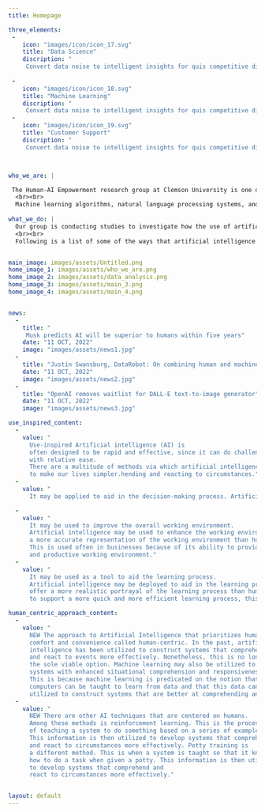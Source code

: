 ```yaml
---
title: Homepage

three_elements:
 -
    icon: "images/icon/icon_17.svg"
    title: "Data Science"
    discription: "
     Convert data noise to intelligent insights for quis competitive differentiation."
   
 -
    icon: "images/icon/icon_18.svg"
    title: "Machine Learning"
    discription: "
     Convert data noise to intelligent insights for quis competitive differentiation."
 -
    icon: "images/icon/icon_19.svg"
    title: "Customer Support"
    discription: "
     Convert data noise to intelligent insights for quis competitive differentiation."



who_we_are: |

 The Human-AI Empowerment research group at Clemson University is one of the few research organizations in the world whose only objective is the             advancement and application of artificial intelligence on a worldwide scale.Our research is based on the development of what is known as "human-centered   computing,"which is designed to be helpful to people in both an effective and efficient manner.
  <br><br>
  Machine learning algorithms, natural language processing systems, and deep learning systems are just some of the AI-related research tools that our team    of researchers has begun developing and is now in the process of building. We are developing AI-based software and solutions that have the potential to   be used in a wide range of fields, such as the medical field, the educational system, and the corporate world.
  
what_we_do: |
  Our group is conducting studies to investigate how the use of artificial intelligence might be put to work to enhance the performance of human             activities. We seek to use artificial intelligence in a variety of different ways to increase the efficiency of human work, and some of those ways         include machine learning, natural language processing, and other types of technologies that fall under the umbrella of artificial intelligence. We are     also interested in the use of machine learning to enhance the accuracy of work performed by humans. This may be accomplished through identifying           patterns of data consumption, such as trends and patterns, as well as by instructing computers to have a greater understanding of human feelings. In         addition to this, they want to implement technologies that use artificial intelligence in the hopes of increasing the accuracy of human decision-          making. This will be accomplished through gaining an understanding of how to recognize patterns and patterns of use within data, as well as by              instructing computers to make judgments that are more accurately based on data.
  <br><br>
  Following is a list of some of the ways that artificial intelligence technology is being used to make human work more efficient: Finding patterns in        data,as well as patterns of use in data, and teaching computers to understand human emotions more correctly are both examples of applications for          machine learning.The accuracy of human judgements and the activities that need human involvement will both benefit from this. The use of natural         language   processing allows computers to improve their comprehension of human language and their ability to reach more accurate conclusions. This will    help to enhance the efficiency of human activities such as doing business, engaging in marketing, and making decisions.


main_image: images/assets/Untitled.png
home_image_1: images/assets/who_we_are.png
home_image_2: images/assets/data_analysis.png
home_image_3: images/assets/main_3.png
home_image_4: images/assets/main_4.png


news:
  -
    title: "
     Musk predicts AI will be superior to humans within five years"
    date: "11 OCT, 2022"
    image: "images/assets/news1.jpg"
  -
    title: "Justin Swansburg, DataRobot: On combining human and machine intelligence"
    date: "11 OCT, 2022"
    image: "images/assets/news2.jpg"
  -
    title: "OpenAI removes waitlist for DALL-E text-to-image generator"
    date: "11 OCT, 2022"
    image: "images/assets/news3.jpg"

use_inspired_content:
  -
    value: "
      Use-inspired Artificial intelligence (AI) is 
      often designed to be rapid and effective, since it can do challenging tasks
      with relative ease. 
      There are a multitude of methods via which artificial intelligence may be used
      to make our lives simpler.hending and reacting to circumstances."
  -
    value: "
      It may be applied to aid in the decision-making process. Artificial intelligence may be advantageous to decision-making since it can deliver more         accurate responses than humans. As a technique of making judgments in a more rapid and efficient manner, this is used often in business contexts."

  -
    value: "
      It may be used to improve the overall working environment. 
      Artificial intelligence may be used to enhance the working environment since it can offer
      a more accurate representation of the working environment than humans.
      This is used often in businesses because of its ability to provide a more efficient
      and productive working environment."
  -
    value: "
      It may be used as a tool to aid the learning process.
      Artificial intelligence may be deployed to aid in the learning process since it may 
      offer a more realistic portrayal of the learning process than humans can. Due to its ability 
      to support a more quick and more efficient learning process, this is often used in business contexts."

human_centric_approach_content:
  -
    value: "
      NEW The approach to Artificial Intelligence that prioritizes human
      comfort and convenience called human-centric. In the past, artificial 
      intelligence has been utilized to construct systems that comprehend 
      and react to events more effectively. Nonetheless, this is no longer
      the sole viable option. Machine learning may also be utilized to construct 
      systems with enhanced situational comprehension and responsiveness.
      This is because machine learning is predicated on the notion that 
      computers can be taught to learn from data and that this data can be
      utilized to construct systems that are better at comprehending and reacting to circumstances."
  -
    value: "
      NEW There are other AI techniques that are centered on humans.
      Among these methods is reinforcement learning. This is the process 
      of teaching a system to do something based on a series of examples. 
      This information is then utilized to develop systems that comprehend 
      and react to circumstances more effectively. Potty training is
      a different method. This is when a system is taught so that it knows 
      how to do a task when given a potty. This information is then utilized
      to develop systems that comprehend and 
      react to circumstances more effectively."


layout: default
---
```


